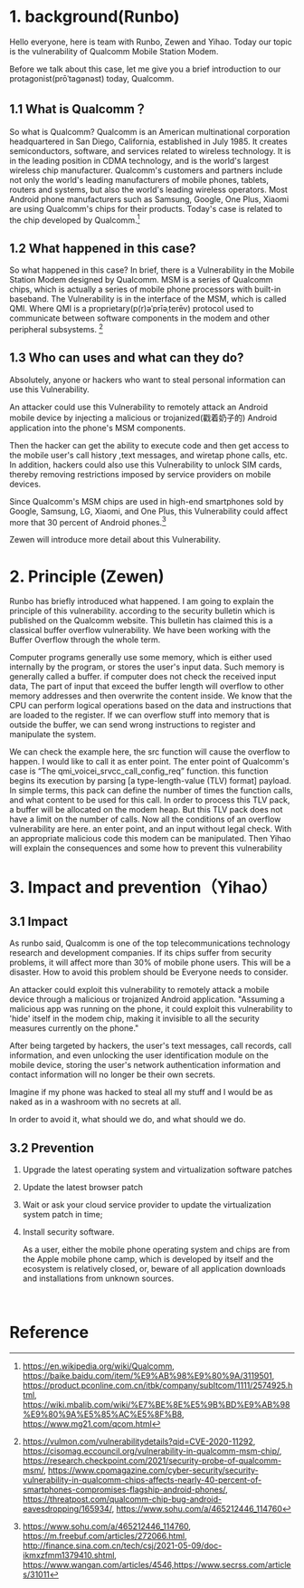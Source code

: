 # 1. background(Runbo)

Hello everyone, here is team with Runbo, Zewen and Yihao. Today our topic is the vulnerability  of Qualcomm Mobile Station Modem.

Before we talk about this case, let me give you a brief introduction to our protagonist(prōˈtaɡənəst) today, Qualcomm. 

## 1.1 What is Qualcomm？

So what is Qualcomm? Qualcomm is an American multinational corporation headquartered in San Diego, California, established in July 1985. It creates semiconductors, software, and services related to wireless technology. It is in the leading position in CDMA technology, and is the world's largest wireless chip manufacturer. Qualcomm's customers and partners include not only the world's leading manufacturers of mobile phones, tablets, routers and systems, but also the world's leading wireless operators. Most Android phone manufacturers such as Samsung, Google, One Plus, Xiaomi are using Qualcomm's chips for their products. Today's case is related to the chip developed by Qualcomm.[^intro of qualcomm]

## 1.2 What happened in this case?

So what happened in this case? In brief, there is a Vulnerability in the Mobile Station Modem designed by Qualcomm. MSM is a series of Qualcomm chips, which is actually a series of mobile phone processors with built-in baseband. The Vulnerability is in the interface of the MSM, which is called QMI. Where QMI is a proprietary(p(r)əˈprīəˌterēv) protocol used to communicate between software components in the modem and other peripheral subsystems. [^case introduction]

## 1.3 Who can uses and what can they do?

Absolutely, anyone or hackers who want to steal personal information can use this Vulnerability. 

An attacker could use this Vulnerability to remotely attack an Android mobile device by injecting a malicious or trojanized(戳着奶子的) Android application into the phone's MSM components. 

Then the hacker can get the ability to execute code and then get access to the mobile user's call history ,text messages, and wiretap phone calls, etc. In addition, hackers could also use this Vulnerability to unlock SIM cards, thereby removing restrictions imposed by service providers on mobile devices.

Since Qualcomm's MSM chips are used in high-end smartphones sold by Google, Samsung, LG, Xiaomi, and One Plus, this Vulnerability could affect more that 30 percent of Android phones.[^more intro]

Zewen will introduce more detail about this Vulnerability. 



# 2. Principle (Zewen) 

Runbo has briefly introduced what happened. I am going to explain the principle of this vulnerability. according to the security bulletin which is published on the Qualcomm website. This bulletin has claimed this is a classical buffer overflow vulnerability. We have been working with the Buffer Overflow through the whole term. 

Computer programs generally use some memory, which is either used internally by the program, or stores the user's input data. Such memory is generally called a buffer. if computer does not check the received input data, The part of input that exceed the buffer length will overflow to other memory addresses and then overwrite the content inside. We know that the CPU can perform logical operations based on the data and instructions that are loaded to the register. If we can overflow stuff into memory that is outside the buffer, we can send wrong instructions to register and manipulate the system.

We can check the example here, the src function will cause the overflow to happen. I would like to call it as enter point. The enter point of Qualcomm's case is “The qmi_voicei_srvcc_call_config_req” function. this function begins its execution by parsing [a type-length-value (TLV) format] payload. In simple terms, this pack can define the number of times the function calls, and what content to be used for this call. In order to process this TLV pack, a buffer will be allocated on the modem heap. But this TLV pack does not have a limit on the number of calls. Now all the conditions of an overflow vulnerability are here. an enter point, and an input without legal check. With an appropriate malicious code this modem can be manipulated. Then Yihao will explain the consequences and some how to prevent this vulnerability 



# 3. Impact and prevention（Yihao）



## 3.1 Impact

As runbo said, Qualcomm is one of the top telecommunications technology research and development companies. If its chips suffer from security problems, it will affect more than 30% of mobile phone users. This will be a disaster. How to avoid this problem should be Everyone needs to consider.

An attacker could exploit this vulnerability to remotely attack a mobile device through a malicious or trojanized Android application. "Assuming a malicious app was running on the phone, it could exploit this vulnerability to 'hide' itself in the modem chip, making it invisible to all the security measures currently on the phone."

After being targeted by hackers, the user's text messages, call records, call information, and even unlocking the user identification module on the mobile device, storing the user's network authentication information and contact information will no longer be their own secrets.

Imagine if my phone was hacked to steal all my stuff and I would be as naked as in a washroom with no secrets at all.

In order to avoid it, what should we do, and what should we do. 



## 3.2 Prevention

1. Upgrade the latest operating system and virtualization software patches

2. Update the latest browser patch

3. Wait or ask your cloud service provider to update the virtualization system patch in time;

4. Install security software. 

   As a user, either the mobile phone operating system and chips are from the Apple mobile phone camp, which is developed by itself and the ecosystem is relatively closed, or, beware of all application downloads and installations from unknown sources.

​        

# Reference

[^intro of qualcomm]: https://en.wikipedia.org/wiki/Qualcomm, https://baike.baidu.com/item/%E9%AB%98%E9%80%9A/3119501, https://product.pconline.com.cn/itbk/company/subItcom/1111/2574925.html, https://wiki.mbalib.com/wiki/%E7%BE%8E%E5%9B%BD%E9%AB%98%E9%80%9A%E5%85%AC%E5%8F%B8, https://www.mg21.com/qcom.html



[^case introduction]: https://vulmon.com/vulnerabilitydetails?qid=CVE-2020-11292, https://cisomag.eccouncil.org/vulnerability-in-qualcomm-msm-chip/, https://research.checkpoint.com/2021/security-probe-of-qualcomm-msm/, https://www.cpomagazine.com/cyber-security/security-vulnerability-in-qualcomm-chips-affects-nearly-40-percent-of-smartphones-compromises-flagship-android-phones/, https://threatpost.com/qualcomm-chip-bug-android-eavesdropping/165934/, https://www.sohu.com/a/465212446_114760



[^more intro]: https://www.sohu.com/a/465212446_114760, https://m.freebuf.com/articles/272066.html, http://finance.sina.com.cn/tech/csj/2021-05-09/doc-ikmxzfmm1379410.shtml, https://www.wangan.com/articles/4546,https://www.secrss.com/articles/31011
